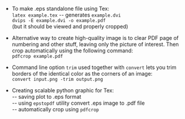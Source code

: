 * To make .eps standalone file using Tex: <br /> 
```latex example.tex``` --  generates ```example.dvi``` <br /> 
```dvips -E example.dvi -o example.pdf``` <br />
(but it should be viewed and properly cropped)

* Alternative way to create high-quality image is to clear PDF page of numbering and other stuff, leaving only the picture of interest. Then crop automatically using the following command: <br /> 
```pdfcrop example.pdf```

* Command line option ```trim``` used together with ```convert``` lets you trim borders of the identical color as the corners of an image: <br />
```convert input.png -trim output.png``` 

* Creating scalable python graphic for Tex: <br />
-- saving plot to .eps format <br />
-- using ```epstopdf``` utility convert .eps image to .pdf file <br />
-- automatically crop using ```pdfcrop```
